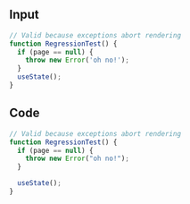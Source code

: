 
## Input

```javascript
// Valid because exceptions abort rendering
function RegressionTest() {
  if (page == null) {
    throw new Error('oh no!');
  }
  useState();
}

```

## Code

```javascript
// Valid because exceptions abort rendering
function RegressionTest() {
  if (page == null) {
    throw new Error("oh no!");
  }

  useState();
}

```
      